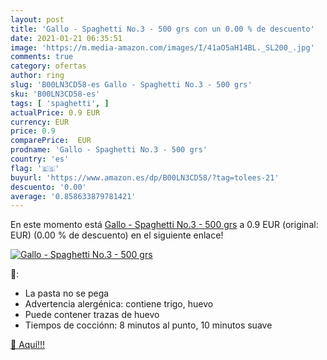 ```yaml
---
layout: post
title: 'Gallo - Spaghetti No.3 - 500 grs con un 0.00 % de descuento'
date: 2021-01-21 06:35:51
image: 'https://m.media-amazon.com/images/I/41aO5aH14BL._SL200_.jpg'
comments: true
category: ofertas
author: ring
slug: 'B00LN3CD58-es Gallo - Spaghetti No.3 - 500 grs'
sku: 'B00LN3CD58-es'
tags: [ 'spaghetti', ]
actualPrice: 0.9 EUR
currency: EUR
price: 0.9
comparePrice:  EUR
prodname: 'Gallo - Spaghetti No.3 - 500 grs'
country: 'es'
flag: '🇪🇸'
buyurl: 'https://www.amazon.es/dp/B00LN3CD58/?tag=tolees-21'
descuento: '0.00'
average: '0.858633879781421'
---
```


En este momento está [Gallo - Spaghetti No.3 - 500 grs](https://www.amazon.es/dp/B00LN3CD58/?tag=tolees-21) a 0.9 EUR (original:  EUR) (0.00 %  de descuento) en el siguiente enlace!

[![Gallo - Spaghetti No.3 - 500 grs](https://m.media-amazon.com/images/I/41aO5aH14BL._SL200_.jpg)](https://www.amazon.es/dp/B00LN3CD58/?tag=tolees-21)

🔎:

- La pasta no se pega
- Advertencia alergénica: contiene trigo, huevo
- Puede contener trazas de huevo
- Tiempos de cocciónn: 8 minutos al punto, 10 minutos suave

[🛒 Aquí!!!](https://www.amazon.es/dp/B00LN3CD58/?tag=tolees-21)
